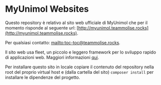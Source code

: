 MyUnimol Websites
==========

Questo repository è relativo al sito web ufficiale di MyUnimol che per il momento risponde al seguente url: [http://myunimol.teammolise.rocks](http://myunimol.teammolise.rocks).

Per qualsiasi contatto: [mailto:toc-toc@teammolise.rocks](toc-toc@teammolise.rocks).

Il sito web usa fleet, un piccolo e leggero framework per lo sviluppo rapido di applicazioni web. Maggiori informazioni [qui](https://github.com/mattmezza/fleet).

Per installare questo sito in locale copiare il contenuto del repository nella root del proprio virtual host e (dalla cartella del sito) `composer install` per installare le dipendenze del progetto.
